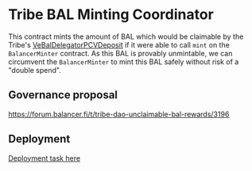 # Tribe BAL Minting Coordinator

This contract mints the amount of BAL which would be claimable by the Tribe's [VeBalDelegatorPCVDeposit](https://etherscan.io/address/0xc4EAc760C2C631eE0b064E39888b89158ff808B2#code) if it were able to call `mint` on the `BalancerMinter` contract. As this BAL is provably unmintable, we can circumvent the `BalancerMinter` to mint this BAL safely without risk of a "double spend".

## Governance proposal

<https://forum.balancer.fi/t/tribe-dao-unclaimable-bal-rewards/3196>

## Deployment

[Deployment task here](../../deployments/tasks/20220606-tribe-bal-minter-coordinator)

